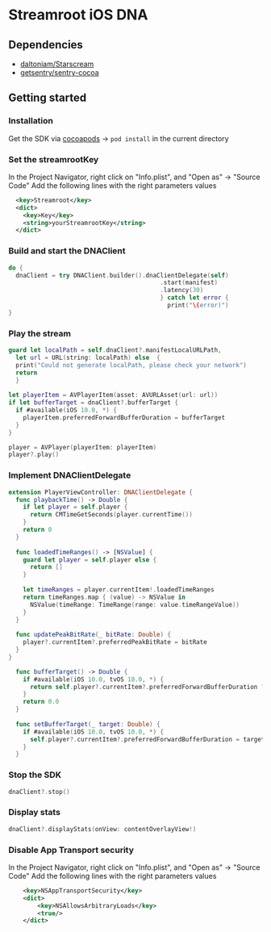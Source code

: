 # Streamroot iOS DNA 

## Dependencies
- [daltoniam/Starscream](https://github.com/daltoniam/Starscream)
- [getsentry/sentry-cocoa](https://github.com/getsentry/sentry-cocoa)
 
## Getting started

### Installation
Get the SDK via [cocoapods](https://cocoapods.org/) -> `pod install` in the current directory

### Set the streamrootKey
In the Project Navigator, right click on "Info.plist", and "Open as" → "Source Code"
Add the following lines with the right parameters values

```xml
  <key>Streamroot</key>
  <dict>
    <key>Key</key>
    <string>yourStreamrootKey</string>
  </dict>
```

### Build and start the DNAClient
```swift
do {
  dnaClient = try DNAClient.builder().dnaClientDelegate(self)
                                          .start(manifest)
                                          .latency(30)
                                          } catch let error {
                                            print("\(error)")
}
```

### Play the stream
```swift
guard let localPath = self.dnaClient?.manifestLocalURLPath,
  let url = URL(string: localPath) else  {
  print("Could not generate localPath, please check your network")
  return
  }
 
let playerItem = AVPlayerItem(asset: AVURLAsset(url: url))
if let bufferTarget = dnaClient?.bufferTarget {
  if #available(iOS 10.0, *) {
    playerItem.preferredForwardBufferDuration = bufferTarget
  }
}

player = AVPlayer(playerItem: playerItem)
player?.play()
```

### Implement DNAClientDelegate
```swift
extension PlayerViewController: DNAClientDelegate {
  func playbackTime() -> Double {
    if let player = self.player {
      return CMTimeGetSeconds(player.currentTime())
    }
    return 0
  }
  
  func loadedTimeRanges() -> [NSValue] {
    guard let player = self.player else {
      return []
    }
    
    let timeRanges = player.currentItem!.loadedTimeRanges
    return timeRanges.map { (value) -> NSValue in
      NSValue(timeRange: TimeRange(range: value.timeRangeValue))
    }
  }
  
  func updatePeakBitRate(_ bitRate: Double) {
    player?.currentItem?.preferredPeakBitRate = bitRate
  }
}

  func bufferTarget() -> Double {
    if #available(iOS 10.0, tvOS 10.0, *) {
      return self.player?.currentItem?.preferredForwardBufferDuration ?? 0
    }
    return 0.0
  }
  
  func setBufferTarget(_ target: Double) {
    if #available(iOS 10.0, tvOS 10.0, *) {
      self.player?.currentItem?.preferredForwardBufferDuration = target
    }
  }
```

### Stop the SDK

```swift 
dnaClient?.stop()
```

### Display stats

```swift 
dnaClient?.displayStats(onView: contentOverlayView!)
```

### Disable App Transport security
In the Project Navigator, right click on "Info.plist", and "Open as" → "Source Code"
Add the following lines with the right parameters values

```xml
	<key>NSAppTransportSecurity</key>
	<dict>
		<key>NSAllowsArbitraryLoads</key>
		<true/>
	</dict>
```
